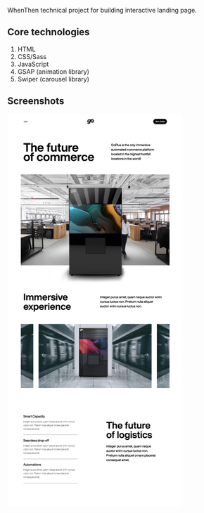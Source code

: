 WhenThen technical project for building interactive landing page.

## Core technologies

1. HTML
2. CSS/Sass
3. JavaScript
4. GSAP (animation library)
5. Swiper (carousel library)

## Screenshots

![screenshot](screenshot.png)

